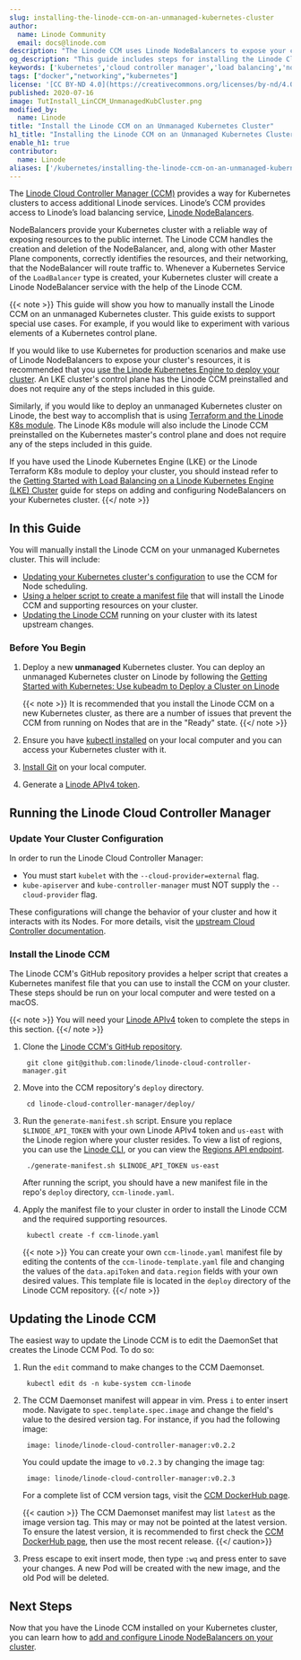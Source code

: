 ```yaml
---
slug: installing-the-linode-ccm-on-an-unmanaged-kubernetes-cluster
author:
  name: Linode Community
  email: docs@linode.com
description: "The Linode CCM uses Linode NodeBalancers to expose your cluster's services externally. Here's how to install it on an unmanaged Kubernetes cluster."
og_description: "This guide includes steps for installing the Linode Cloud Controller Manager (CCM) on an unmanaged Kubernetes cluster. The Linode CCM allows you to use Linode NodeBalancers to expose your cluster's services externally. The steps in this guide are only necessary for specific use cases."
keywords: ['kubernetes','cloud controller manager','load balancing','nodebalancers']
tags: ["docker","networking","kubernetes"]
license: '[CC BY-ND 4.0](https://creativecommons.org/licenses/by-nd/4.0)'
published: 2020-07-16
image: TutInstall_LinCCM_UnmanagedKubCluster.png
modified_by:
  name: Linode
title: "Install the Linode CCM on an Unmanaged Kubernetes Cluster"
h1_title: "Installing the Linode CCM on an Unmanaged Kubernetes Cluster"
enable_h1: true
contributor:
  name: Linode
aliases: ['/kubernetes/installing-the-linode-ccm-on-an-unmanaged-kubernetes-cluster/']
---
```


The [Linode Cloud Controller Manager (CCM)](https://github.com/linode/linode-cloud-controller-manager/) provides a way for Kubernetes clusters to access additional Linode services. Linode’s CCM provides access to Linode’s load balancing service, [Linode NodeBalancers](/docs/products/networking/nodebalancers/).

NodeBalancers provide your Kubernetes cluster with a reliable way of exposing resources to the public internet. The Linode CCM handles the creation and deletion of the NodeBalancer, and, along with other Master Plane components, correctly identifies the resources, and their networking, that the NodeBalancer will route traffic to. Whenever a Kubernetes Service of the `LoadBalancer` type is created, your Kubernetes cluster will create a Linode NodeBalancer service with the help of the Linode CCM.

{{< note >}}
This guide will show you how to manually install the Linode CCM on an unmanaged Kubernetes cluster. This guide exists to support special use cases. For example, if you would like to experiment with various elements of a Kubernetes control plane.

If you would like to use Kubernetes for production scenarios and make use of Linode NodeBalancers to expose your cluster's resources, it is recommended that you [use the Linode Kubernetes Engine to deploy your cluster](/docs/guides/deploy-and-manage-a-cluster-with-linode-kubernetes-engine-a-tutorial/). An LKE cluster's control plane has the Linode CCM preinstalled and does not require any of the steps included in this guide.

Similarly, if you would like to deploy an unmanaged Kubernetes cluster on Linode, the best way to accomplish that is using [Terraform and the Linode K8s module](/docs/guides/how-to-provision-an-unmanaged-kubernetes-cluster-using-terraform/). The Linode K8s module will also include the Linode CCM preinstalled on the Kubernetes master's control plane and does not require any of the steps included in this guide.

If you have used the Linode Kubernetes Engine (LKE) or the Linode Terraform K8s module to deploy your cluster, you should instead refer to the [Getting Started with Load Balancing on a Linode Kubernetes Engine (LKE) Cluster](/docs/guides/getting-started-with-load-balancing-on-a-lke-cluster/) guide for steps on adding and configuring NodeBalancers on your Kubernetes cluster.
{{</ note >}}

## In this Guide

You will manually install the Linode CCM on your unmanaged Kubernetes cluster. This will include:

- [Updating your Kubernetes cluster's configuration](#update-your-cluster-configuration) to use the CCM for Node scheduling.
- [Using a helper script to create a manifest file](#install-the-linode-ccm) that will install the Linode CCM and supporting resources on your cluster.
- [Updating the Linode CCM](#updating-the-linode-ccm) running on your cluster with its latest upstream changes.

### Before You Begin

1. Deploy a new **unmanaged** Kubernetes cluster. You can deploy an unmanaged Kubernetes cluster on Linode by following the [Getting Started with Kubernetes: Use kubeadm to Deploy a Cluster on Linode](/docs/guides/getting-started-with-kubernetes/)

    {{< note >}}
It is recommended that you install the Linode CCM on a new Kubernetes cluster, as there are a number of issues that prevent the CCM from running on Nodes that are in the "Ready" state.
    {{</ note >}}

1. Ensure you have [kubectl installed](/docs/guides/how-to-provision-an-unmanaged-kubernetes-cluster-using-terraform/#install-kubectl) on your local computer and you can access your Kubernetes cluster with it.

1. [Install Git](/docs/guides/how-to-install-git-on-linux-mac-and-windows/) on your local computer.

1. Generate a [Linode APIv4 token](/docs/products/tools/api/get-started/#get-an-access-token).

## Running the Linode Cloud Controller Manager

### Update Your Cluster Configuration
In order to run the Linode Cloud Controller Manager:

- You must start `kubelet` with the `--cloud-provider=external` flag.
- `kube-apiserver` and `kube-controller-manager` must NOT supply the `--cloud-provider` flag.

These configurations will change the behavior of your cluster and how it interacts with its Nodes. For more details, visit the [upstream Cloud Controller documentation](https://kubernetes.io/docs/tasks/administer-cluster/running-cloud-controller/).

### Install the Linode CCM

The Linode CCM's GitHub repository provides a helper script that creates a Kubernetes manifest file that you can use to install the CCM on your cluster. These steps should be run on your local computer and were tested on a macOS.

{{< note >}}
You will need your [Linode APIv4](/docs/products/tools/api/get-started/#get-an-access-token) token to complete the steps in this section.
{{</ note >}}

1. Clone the [Linode CCM's GitHub repository](https://github.com/linode/linode-cloud-controller-manager).

        git clone git@github.com:linode/linode-cloud-controller-manager.git

1. Move into the CCM repository's `deploy` directory.

        cd linode-cloud-controller-manager/deploy/

1. Run the `generate-manifest.sh` script. Ensure you replace `$LINODE_API_TOKEN` with your own Linode APIv4 token and `us-east` with the Linode region where your cluster resides. To view a list of regions, you can use the [Linode CLI](/docs/products/tools/cli/get-started/), or you can view the [Regions API endpoint](https://api.linode.com/v4/regions).

        ./generate-manifest.sh $LINODE_API_TOKEN us-east

    After running the script, you should have a new manifest file in the repo's `deploy` directory, `ccm-linode.yaml`.

1. Apply the manifest file to your cluster in order to install the Linode CCM and the required supporting resources.

        kubectl create -f ccm-linode.yaml

    {{< note >}}
You can create your own `ccm-linode.yaml` manifest file by editing the contents of the `ccm-linode-template.yaml` file and changing the values of the `data.apiToken` and `data.region` fields with your own desired values. This template file is located in the `deploy` directory of the Linode CCM repository.
    {{</ note >}}

## Updating the Linode CCM

The easiest way to update the Linode CCM is to edit the DaemonSet that creates the Linode CCM Pod. To do so:

1. Run the `edit` command to make changes to the CCM Daemonset.

        kubectl edit ds -n kube-system ccm-linode

1. The CCM Daemonset manifest will appear in vim. Press `i` to enter insert mode. Navigate to `spec.template.spec.image` and change the field's value to the desired version tag. For instance, if you had the following image:

        image: linode/linode-cloud-controller-manager:v0.2.2

    You could update the image to `v0.2.3` by changing the image tag:

        image: linode/linode-cloud-controller-manager:v0.2.3

      For a complete list of CCM version tags, visit the [CCM DockerHub page](https://hub.docker.com/r/linode/linode-cloud-controller-manager/tags).

    {{< caution >}}
The CCM Daemonset manifest may list `latest` as the image version tag. This may or may not be pointed at the latest version. To ensure the latest version, it is recommended to first check the [CCM DockerHub page](https://hub.docker.com/r/linode/linode-cloud-controller-manager/tags), then use the most recent release.
    {{</ caution>}}

1. Press escape to exit insert mode, then type `:wq` and press enter to save your changes. A new Pod will be created with the new image, and the old Pod will be deleted.

## Next Steps

Now that you have the Linode CCM installed on your Kubernetes cluster, you can learn how to [add and configure Linode NodeBalancers on your cluster](/docs/guides/getting-started-with-load-balancing-on-a-lke-cluster/#configuring-your-linode-nodebalancers-with-annotations).